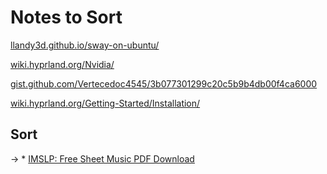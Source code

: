 # Notes to Sort

[llandy3d.github.io/sway-on-ubuntu/](https://llandy3d.github.io/sway-on-ubuntu/)

[wiki.hyprland.org/Nvidia/](https://wiki.hyprland.org/Nvidia/)

[gist.github.com/Vertecedoc4545/3b077301299c20c5b9b4db00f4ca6000](https://gist.github.com/Vertecedoc4545/3b077301299c20c5b9b4db00f4ca6000)

[wiki.hyprland.org/Getting-Started/Installation/](https://wiki.hyprland.org/Getting-Started/Installation/)

## Sort
-> * [IMSLP: Free Sheet Music PDF Download](https://imslp.org/wiki/Main_Page)
